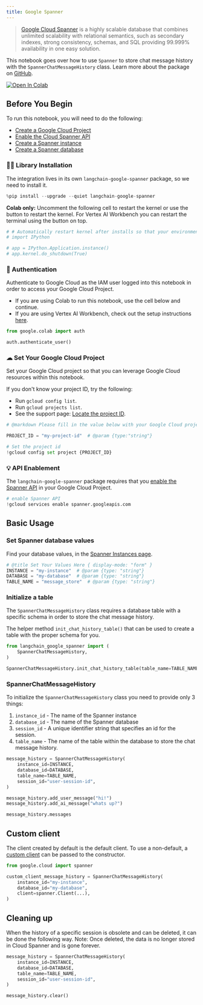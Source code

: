 ```yaml
---
title: Google Spanner
---
```


> [Google Cloud Spanner](https://cloud.google.com/spanner) is a highly scalable database that combines unlimited scalability with relational semantics, such as secondary indexes, strong consistency, schemas, and SQL providing 99.999% availability in one easy solution.

This notebook goes over how to use `Spanner` to store chat message history with the `SpannerChatMessageHistory` class.
Learn more about the package on [GitHub](https://github.com/googleapis/langchain-google-spanner-python/).

[![Open In Colab](https://colab.research.google.com/assets/colab-badge.svg)](https://colab.research.google.com/github/googleapis/langchain-google-spanner-python/blob/main/samples/chat_message_history.ipynb)

## Before You Begin

To run this notebook, you will need to do the following:

* [Create a Google Cloud Project](https://developers.google.com/workspace/guides/create-project)
* [Enable the Cloud Spanner API](https://console.cloud.google.com/flows/enableapi?apiid=spanner.googleapis.com)
* [Create a Spanner instance](https://cloud.google.com/spanner/docs/create-manage-instances)
* [Create a Spanner database](https://cloud.google.com/spanner/docs/create-manage-databases)

### 🦜🔗 Library Installation

The integration lives in its own `langchain-google-spanner` package, so we need to install it.

```python
%pip install --upgrade --quiet langchain-google-spanner
```

**Colab only:** Uncomment the following cell to restart the kernel or use the button to restart the kernel. For Vertex AI Workbench you can restart the terminal using the button on top.

```python
# # Automatically restart kernel after installs so that your environment can access the new packages
# import IPython

# app = IPython.Application.instance()
# app.kernel.do_shutdown(True)
```

### 🔐 Authentication

Authenticate to Google Cloud as the IAM user logged into this notebook in order to access your Google Cloud Project.

* If you are using Colab to run this notebook, use the cell below and continue.
* If you are using Vertex AI Workbench, check out the setup instructions [here](https://github.com/GoogleCloudPlatform/generative-ai/tree/main/setup-env).

```python
from google.colab import auth

auth.authenticate_user()
```

### ☁ Set Your Google Cloud Project

Set your Google Cloud project so that you can leverage Google Cloud resources within this notebook.

If you don't know your project ID, try the following:

* Run `gcloud config list`.
* Run `gcloud projects list`.
* See the support page: [Locate the project ID](https://support.google.com/googleapi/answer/7014113).

```python
# @markdown Please fill in the value below with your Google Cloud project ID and then run the cell.

PROJECT_ID = "my-project-id"  # @param {type:"string"}

# Set the project id
!gcloud config set project {PROJECT_ID}
```

### 💡 API Enablement

The `langchain-google-spanner` package requires that you [enable the Spanner API](https://console.cloud.google.com/flows/enableapi?apiid=spanner.googleapis.com) in your Google Cloud Project.

```python
# enable Spanner API
!gcloud services enable spanner.googleapis.com
```

## Basic Usage

### Set Spanner database values

Find your database values, in the [Spanner Instances page](https://console.cloud.google.com/spanner).

```python
# @title Set Your Values Here { display-mode: "form" }
INSTANCE = "my-instance"  # @param {type: "string"}
DATABASE = "my-database"  # @param {type: "string"}
TABLE_NAME = "message_store"  # @param {type: "string"}
```

### Initialize a table

The `SpannerChatMessageHistory` class requires a database table with a specific schema in order to store the chat message history.

The helper method `init_chat_history_table()` that can be used to create a table with the proper schema for you.

```python
from langchain_google_spanner import (
    SpannerChatMessageHistory,
)

SpannerChatMessageHistory.init_chat_history_table(table_name=TABLE_NAME)
```

### SpannerChatMessageHistory

To initialize the `SpannerChatMessageHistory` class you need to provide only 3 things:

1. `instance_id` - The name of the Spanner instance
1. `database_id` - The name of the Spanner database
1. `session_id` - A unique identifier string that specifies an id for the session.
1. `table_name` - The name of the table within the database to store the chat message history.

```python
message_history = SpannerChatMessageHistory(
    instance_id=INSTANCE,
    database_id=DATABASE,
    table_name=TABLE_NAME,
    session_id="user-session-id",
)

message_history.add_user_message("hi!")
message_history.add_ai_message("whats up?")
```

```python
message_history.messages
```

## Custom client

The client created by default is the default client. To use a non-default, a [custom client](https://cloud.google.com/spanner/docs/samples/spanner-create-client-with-query-options#spanner_create_client_with_query_options-python) can be passed to the constructor.

```python
from google.cloud import spanner

custom_client_message_history = SpannerChatMessageHistory(
    instance_id="my-instance",
    database_id="my-database",
    client=spanner.Client(...),
)
```

## Cleaning up

When the history of a specific session is obsolete and can be deleted, it can be done the following way.
Note: Once deleted, the data is no longer stored in Cloud Spanner and is gone forever.

```python
message_history = SpannerChatMessageHistory(
    instance_id=INSTANCE,
    database_id=DATABASE,
    table_name=TABLE_NAME,
    session_id="user-session-id",
)

message_history.clear()
```
